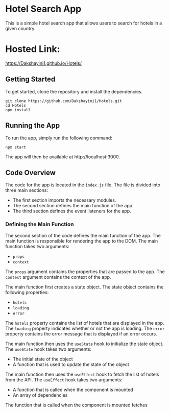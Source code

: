 
# Hotel Search App

This is a simple hotel search app that allows users to search for hotels in a given country.
# Hosted Link:
https://Dakshayini1.github.io/Hotels/
## Getting Started

To get started, clone the repository and install the dependencies.

```
git clone https://github.com/Dakshayini1/Hotels.git
cd Hotels
npm install
```

## Running the App

To run the app, simply run the following command:

```
npm start
```

The app will then be available at http://localhost:3000.

## Code Overview

The code for the app is located in the `index.js` file. The file is divided into three main sections:

* The first section imports the necessary modules.
* The second section defines the main function of the app.
* The third section defines the event listeners for the app.



### Defining the Main Function

The second section of the code defines the main function of the app. The main function is responsible for rendering the app to the DOM. The main function takes two arguments:

* `props`
* `context`

The `props` argument contains the properties that are passed to the app. The `context` argument contains the context of the app.

The main function first creates a state object. The state object contains the following properties:

* `hotels`
* `loading`
* `error`

The `hotels` property contains the list of hotels that are displayed in the app. The `loading` property indicates whether or not the app is loading. The `error` property contains the error message that is displayed if an error occurs.

The main function then uses the `useState` hook to initialize the state object. The `useState` hook takes two arguments:

* The initial state of the object
* A function that is used to update the state of the object

The main function then uses the `useEffect` hook to fetch the list of hotels from the API. The `useEffect` hook takes two arguments:

* A function that is called when the component is mounted
* An array of dependencies

The function that is called when the component is mounted fetches
